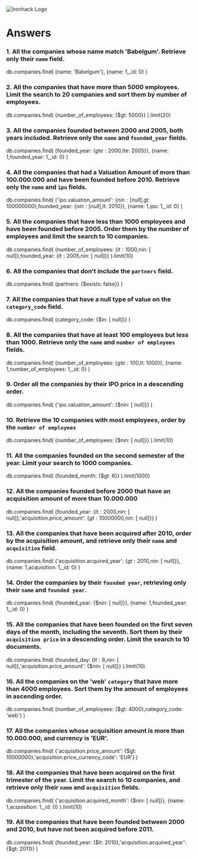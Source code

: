 ![Ironhack Logo](https://i.imgur.com/1QgrNNw.png)

# Answers

### 1. All the companies whose name match 'Babelgum'. Retrieve only their `name` field.

db.companies.find(
  {name: 'Babelgum'},
  {name: 1,_id: 0}
)

### 2. All the companies that have more than 5000 employees. Limit the search to 20 companies and sort them by **number of employees**.

db.companies.find(
  {number_of_employees: {$gt: 5000}}
).limit(20)

### 3. All the companies founded between 2000 and 2005, both years included. Retrieve only the `name` and `founded_year` fields.

db.companies.find(
  {founded_year: {$gte: 2000,$lte: 2005}},
  {name: 1,founded_year: 1,_id: 0}
)

### 4. All the companies that had a Valuation Amount of more than 100.000.000 and have been founded before 2010. Retrieve only the `name` and `ipo` fields.

db.companies.find(
  {'ipo.valuation_amount': {$nin: [ null],$gt: 100000000},founded_year: {$nin: [ null],$lt: 2010}},
  {name: 1,ipo: 1,_id: 0}
)

### 5. All the companies that have less than 1000 employees and have been founded before 2005. Order them by the number of employees and limit the search to 10 companies.

db.companies.find(
  {number_of_employees: {$lt: 1000,$nin: [ null]},founded_year: {$lt: 2005,$nin: [ null]}}
).limit(10)
### 6. All the companies that don't include the `partners` field.

db.companies.find(
  {partners: {$exists: false}}
)

### 7. All the companies that have a null type of value on the `category_code` field.

db.companies.find(
  {category_code: {$in: [ null]}}
)

### 8. All the companies that have at least 100 employees but less than 1000. Retrieve only the `name` and `number of employees` fields.

db.companies.find(
  {number_of_employees: {$gte: 100,$lt: 1000}},
  {name: 1,number_of_employees: 1,_id: 0}
)

### 9. Order all the companies by their IPO price in a descending order.

db.companies.find(
  {'ipo.valuation_amount': {$nin: [ null]}}
)

### 10. Retrieve the 10 companies with most employees, order by the `number of employees`

db.companies.find(
  {number_of_employees: {$nin: [ null]}}
).limit(10)

### 11. All the companies founded on the second semester of the year. Limit your search to 1000 companies.

db.companies.find(
  {founded_month: {$gt: 6}}
).limit(1000)

### 12. All the companies founded before 2000 that have an acquisition amount of more than 10.000.000

db.companies.find(
  {founded_year: {$lt: 2000,$nin: [ null]},'acquisition.price_amount': {$gt: 10000000,$nin: [ null]}}
)

### 13. All the companies that have been acquired after 2010, order by the acquisition amount, and retrieve only their `name` and `acquisition` field.

db.companies.find(
  {'acquisition.acquired_year': {$gt: 2010,$nin: [ null]}},
  {name: 1,acquisition: 1,_id: 0}
)

### 14. Order the companies by their `founded year`, retrieving only their `name` and `founded year`.

db.companies.find(
  {founded_year: {$nin: [ null]}},
  {name: 1,founded_year: 1,_id: 0}
)

### 15. All the companies that have been founded on the first seven days of the month, including the seventh. Sort them by their `acquisition price` in a descending order. Limit the search to 10 documents.

db.companies.find(
  {founded_day: {$lt: 8,$nin: [ null]},'acquisition.price_amount': {$nin: [ null]}}
).limit(10)

### 16. All the companies on the 'web' `category` that have more than 4000 employees. Sort them by the amount of employees in ascending order.

db.companies.find(
  {number_of_employees: {$gt: 4000},category_code: 'web'}
)


### 17. All the companies whose acquisition amount is more than 10.000.000, and currency is 'EUR'.

db.companies.find(
  {'acquisition.price_amount': {$gt: 10000000},'acquisition.price_currency_code': 'EUR'}
)

### 18. All the companies that have been acquired on the first trimester of the year. Limit the search to 10 companies, and retrieve only their `name` and `acquisition` fields.

db.companies.find(
  {'acquisition.acquired_month': {$nin: [ null]}},
  {name: 1,acquisition: 1,_id: 0}
).limit(10)

### 19. All the companies that have been founded between 2000 and 2010, but have not been acquired before 2011.

db.companies.find(
  {founded_year: {$lt: 2010},'acquisition.acquired_year': {$gt: 2011}}
)
